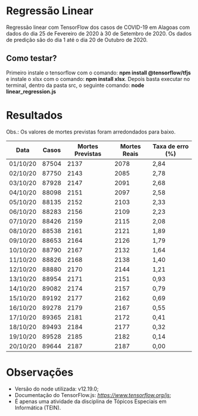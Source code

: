 # Regressão Linear

Regressão linear com TensorFlow dos casos de COVID-19 em Alagoas com dados do dia 25 de Fevereiro de 2020 à 30 de Setembro de 2020. Os dados de predição são do dia 1 até o dia 20 de Outubro de 2020.

## Como testar?

Primeiro instale o tensorflow com o comando: **npm install @tensorflow/tfjs** e instale o xlsx com o comando: **npm install xlsx**. Depois basta executar no terminal, dentro da pasta src, o seguinte comando: **node linear_regression.js**

# Resultados

Obs.: Os valores de mortes previstas foram arredondados para baixo.

| Data     | Casos | Mortes Previstas | Mortes Reais | Taxa de erro (%) |
| -------- | ----- | ---------------- | ------------ | ---------------- |
| 01/10/20 | 87504 | 2137             | 2078         | 2,84             |
| 02/10/20 | 87750 | 2143             | 2085         | 2,78             |
| 03/10/20 | 87928 | 2147             | 2091         | 2,68             |
| 04/10/20 | 88098 | 2151             | 2097         | 2,58             |
| 05/10/20 | 88135 | 2152             | 2103         | 2,33             |
| 06/10/20 | 88283 | 2156             | 2109         | 2,23             |
| 07/10/20 | 88426 | 2159             | 2115         | 2,08             |
| 08/10/20 | 88538 | 2161             | 2121         | 1,89             |
| 09/10/20 | 88653 | 2164             | 2126         | 1,79             |
| 10/10/20 | 88790 | 2167             | 2132         | 1,64             |
| 11/10/20 | 88826 | 2168             | 2138         | 1,40             |
| 12/10/20 | 88880 | 2170             | 2144         | 1,21             |
| 13/10/20 | 88954 | 2171             | 2151         | 0,93             |
| 14/10/20 | 89082 | 2174             | 2157         | 0,79             |
| 15/10/20 | 89192 | 2177             | 2162         | 0,69             |
| 16/10/20 | 89278 | 2179             | 2167         | 0,55             |
| 17/10/20 | 89365 | 2181             | 2172         | 0,41             |
| 18/10/20 | 89493 | 2184             | 2177         | 0,32             |
| 19/10/20 | 89528 | 2185             | 2182         | 0,14             |
| 20/10/20 | 89644 | 2187             | 2187         | 0,00             |

# Observações

- Versão do node utilizada: v12.19.0;
- Documentação do TensorFlow.js: *https://www.tensorflow.org/js*;
- É apenas uma atividade da disciplina de Tópicos Especiais em Informática (TEIN).
